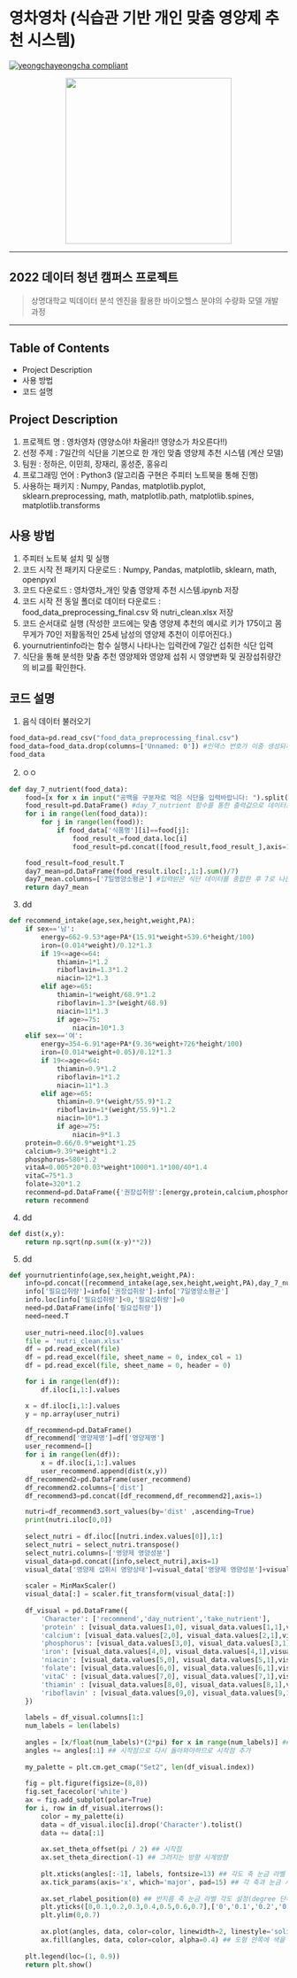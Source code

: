 # 영차영차 (식습관 기반 개인 맞춤 영양제 추천 시스템)  
[![yeongchayeongcha compliant](https://img.shields.io/badge/project-yeongchayeongcha-yellow)](https://github.com/ourkofe/yeongchayeongcha)  
<p align="center"><img src="https://user-images.githubusercontent.com/104803703/186654412-7172e77c-da2c-4dc0-a64a-91bee9031540.png" height="300px" width="300px"></p>  

----------  
## 2022 데이터 청년 캠퍼스 프로젝트 
> 상명대학교 빅데이터 분석 엔진을 활용한 바이오헬스 분야의 수량화 모델 개발 과정
-----------

## Table of Contents

- Project Description
- 사용 방법
- 코드 설명

## Project Description

1. 프로젝트 명 : 영차영차 (영양소야! 차올라!! 영양소가 차오른다!!)
2. 선정 주제 : 7일간의 식단을 기본으로 한 개인 맞춤 영양제 추천 시스템 (계산 모델)
3. 팀원 : 정하은, 이민희, 장재리, 홍성준, 홍유리
4. 프로그래밍 언어 : Python3 (알고리즘 구현은 주피터 노트북을 통해 진행)
5. 사용하는 패키지 : Numpy, Pandas, matplotlib.pyplot, sklearn.preprocessing, math, matplotlib.path, matplotlib.spines, matplotlib.transforms

## 사용 방법

1. 주피터 노트북 설치 및 실행
2. 코드 시작 전 패키지 다운로드 : Numpy, Pandas, matplotlib, sklearn, math, openpyxl
3. 코드 다운로드 : 영차영차_개인 맞춤 영양제 추천 시스템.ipynb 저장
4. 코드 시작 전 동일 폴더로 데이터 다운로드 : food_data_preprocessing_final.csv 와 nutri_clean.xlsx 저장
5. 코드 순서대로 실행 (작성한 코드에는 맞춤 영양제 추천의 예시로 키가 175이고 몸무게가 70인 저활동적인 25세 남성의 영양제 추천이 이루어진다.)
6. yournutrientinfo라는 함수 실행시 나타나는 입력칸에 7일간 섭취한 식단 입력
7. 식단을 통해 분석한 맞춤 추천 영양제와 영양제 섭취 시 영양변화 및 권장섭취량간의 비교를 확인한다.

## 코드 설명

1. 음식 데이터 불러오기
```python
food_data=pd.read_csv("food_data_preprocessing_final.csv")
food_data=food_data.drop(columns=['Unnamed: 0']) #인덱스 번호가 이중 생성되지 않도록 데이터 내의 인덱스 번호 열 
food_data
```
2. ㅇㅇ
```python
def day_7_nutrient(food_data):
    food=[x for x in input("공백을 구분자로 먹은 식단을 입력바랍니다: ").split()] #일상섭취량을 구하기 위해 식단 입력 (일상섭취량 : 하루동안 섭취하는 평균적인 섭취량)
    food_result=pd.DataFrame() #day_7_nutrient 함수를 통한 출력값으로 데이터프레임 생성
    for i in range(len(food_data)): 
        for j in range(len(food)):
            if food_data['식품명'][i]==food[j]:    
                food_result_=food_data.loc[i]
                food_result=pd.concat([food_result,food_result_],axis=1) #식품 데이터에 일치하는 이름의 행을 모아 새로운 데이터 프레임 생성

    food_result=food_result.T
    day7_mean=pd.DataFrame(food_result.iloc[:,1:].sum()/7)
    day7_mean.columns=['7일영양소평균'] #입력받은 식단 데이터를 종합한 후 7로 나눈 하루 평균 섭취량(일상섭취량) 추출
    return day7_mean
```
3. dd
```python
def recommend_intake(age,sex,height,weight,PA):
    if sex=='남':
        energy=662-9.53*age+PA*(15.91*weight+539.6*height/100)
        iron=(0.014*weight)/0.12*1.3
        if 19<=age<=64:
            thiamin=1*1.2
            riboflavin=1.3*1.2
            niacin=12*1.3
        elif age>=65:
            thiamin=1*weight/68.9*1.2
            riboflavin=1.3*(weight/68.9)
            niacin=11*1.3
            if age>=75:
                niacin=10*1.3
    elif sex=='여':
        energy=354-6.91*age+PA*(9.36*weight+726*height/100)
        iron=(0.014*weight+0.05)/0.12*1.3
        if 19<=age<=64:
            thiamin=0.9*1.2
            riboflavin=1*1.2
            niacin=11*1.3
        elif age>=65:
            thiamin=0.9*(weight/55.9)*1.2
            riboflavin=1*(weight/55.9)*1.2
            niacin=10*1.3
            if age>=75:
                niacin=9*1.3
    protein=0.66/0.9*weight*1.25
    calcium=9.39*weight*1.2
    phosphorus=580*1.2
    vitaA=0.005*20*0.03*weight*1000*1.1*100/40*1.4 
    vitaC=75*1.3
    folate=320*1.2
    recommend=pd.DataFrame({'권장섭취량':[energy,protein,calcium,phosphorus,iron,niacin,folate,vitaC,thiamin,riboflavin]},index=['energy','protein','calcium','phosphorus','iron','niacin','folate','vitaC','thiamin','riboflavin'])
    return recommend
```
4. dd
```python
def dist(x,y):   
    return np.sqrt(np.sum((x-y)**2))
```
5. dd
```python
def yournutrientinfo(age,sex,height,weight,PA):
    info=pd.concat([recommend_intake(age,sex,height,weight,PA),day_7_nutrient(food_data)],axis=1)
    info['필요섭취량']=info['권장섭취량']-info['7일영양소평균']
    info.loc[info['필요섭취량']<0,'필요섭취량']=0
    need=pd.DataFrame(info['필요섭취량'])
    need=need.T
    
    user_nutri=need.iloc[0].values
    file = 'nutri_clean.xlsx'
    df = pd.read_excel(file)
    df = pd.read_excel(file, sheet_name = 0, index_col = 1)
    df = pd.read_excel(file, sheet_name = 0, header = 0)

    for i in range(len(df)):
        df.iloc[i,1:].values

    x = df.iloc[i,1:].values
    y = np.array(user_nutri)

    df_recommend=pd.DataFrame()
    df_recommend['영양제명']=df['영양제명']
    user_recommend=[]
    for i in range(len(df)):
        x = df.iloc[i,1:].values
        user_recommend.append(dist(x,y))
    df_recommend2=pd.DataFrame(user_recommend)
    df_recommend2.columns=['dist']
    df_recommend3=pd.concat([df_recommend,df_recommend2],axis=1)

    nutri=df_recommend3.sort_values(by='dist' ,ascending=True)
    print(nutri.iloc[0,0]) 
    
    select_nutri = df.iloc[[nutri.index.values[0]],1:]
    select_nutri = select_nutri.transpose()
    select_nutri.columns=['영양제 영양성분']
    visual_data=pd.concat([info,select_nutri],axis=1)
    visual_data['영양제 섭취시 영양상태']=visual_data['영양제 영양성분']+visual_data['7일영양소평균']
    
    scaler = MinMaxScaler()
    visual_data[:] = scaler.fit_transform(visual_data[:])
    
    df_visual = pd.DataFrame({
        'Character': ['recommend','day_nutrient','take_nutrient'],
        'protein' : [visual_data.values[1,0], visual_data.values[1,1],visual_data.values[1,4]],
        'calcium': [visual_data.values[2,0], visual_data.values[2,1],visual_data.values[2,4]],
        'phosphorus': [visual_data.values[3,0], visual_data.values[3,1],visual_data.values[3,4]],
        'iron': [visual_data.values[4,0], visual_data.values[4,1],visual_data.values[4,4]],
        'niacin': [visual_data.values[5,0], visual_data.values[5,1],visual_data.values[5,4]],
        'folate': [visual_data.values[6,0], visual_data.values[6,1],visual_data.values[6,4]],
        'vitaC' : [visual_data.values[7,0], visual_data.values[7,1],visual_data.values[7,4]],
        'thiamin' : [visual_data.values[8,0], visual_data.values[8,1],visual_data.values[8,4]],
        'riboflavin' : [visual_data.values[9,0], visual_data.values[9,1],visual_data.values[9,4]]
    })
    
    labels = df_visual.columns[1:]
    num_labels = len(labels)
    
    angles = [x/float(num_labels)*(2*pi) for x in range(num_labels)] ## 각 등분점
    angles += angles[:1] ## 시작점으로 다시 돌아와야하므로 시작점 추가
    
    my_palette = plt.cm.get_cmap("Set2", len(df_visual.index))
    
    fig = plt.figure(figsize=(8,8))
    fig.set_facecolor('white')
    ax = fig.add_subplot(polar=True)
    for i, row in df_visual.iterrows():
        color = my_palette(i)
        data = df_visual.iloc[i].drop('Character').tolist()
        data += data[:1]
        
        ax.set_theta_offset(pi / 2) ## 시작점
        ax.set_theta_direction(-1) ## 그려지는 방향 시계방향
        
        plt.xticks(angles[:-1], labels, fontsize=13) ## 각도 축 눈금 라벨
        ax.tick_params(axis='x', which='major', pad=15) ## 각 축과 눈금 사이에 여백을 준다.
        
        ax.set_rlabel_position(0) ## 반지름 축 눈금 라벨 각도 설정(degree 단위)
        plt.yticks([0,0.1,0.2,0.3,0.4,0.5,0.6,0.7],['0','0.1','0.2','0.3','0.4','0.5','0.6','0.7'], fontsize=10) ## 반지름 축 눈금 설정
        plt.ylim(0,0.7)
        
        ax.plot(angles, data, color=color, linewidth=2, linestyle='solid', label=row.Character) ## 레이더 차트 출력
        ax.fill(angles, data, color=color, alpha=0.4) ## 도형 안쪽에 색을 채워준다.
    
    plt.legend(loc=(1, 0.9))
    return plt.show()
```
